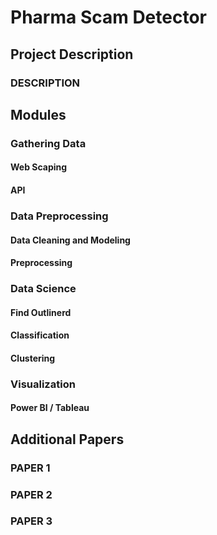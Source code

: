 # Pharma Scam Detector 

## Project Description 
### DESCRIPTION 

## Modules 

### Gathering Data
#### Web Scaping 
#### API 

### Data Preprocessing 
#### Data Cleaning and Modeling 
#### Preprocessing 

### Data Science 
#### Find Outlinerd 
#### Classification 
#### Clustering 

### Visualization 
#### Power BI / Tableau 


## Additional Papers 
### PAPER 1 
### PAPER 2 
### PAPER 3 
